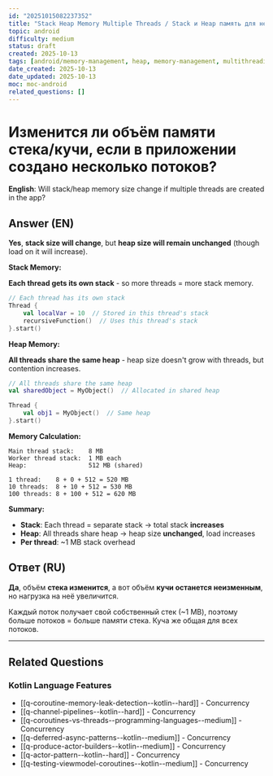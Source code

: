 ```yaml
---
id: "20251015082237352"
title: "Stack Heap Memory Multiple Threads / Stack и Heap память для нескольких потоков"
topic: android
difficulty: medium
status: draft
created: 2025-10-13
tags: [android/memory-management, heap, memory-management, multithreading, stack, threading, difficulty/medium]
date_created: 2025-10-13
date_updated: 2025-10-13
moc: moc-android
related_questions: []
---
```

# Изменится ли объём памяти стека/кучи, если в приложении создано несколько потоков?

**English**: Will stack/heap memory size change if multiple threads are created in the app?

## Answer (EN)
**Yes**, **stack size will change**, but **heap size will remain unchanged** (though load on it will increase).

**Stack Memory:**

**Each thread gets its own stack** - so more threads = more stack memory.

```kotlin
// Each thread has its own stack
Thread {
    val localVar = 10  // Stored in this thread's stack
    recursiveFunction()  // Uses this thread's stack
}.start()
```

**Heap Memory:**

**All threads share the same heap** - heap size doesn't grow with threads, but contention increases.

```kotlin
// All threads share the same heap
val sharedObject = MyObject()  // Allocated in shared heap

Thread {
    val obj1 = MyObject()  // Same heap
}.start()
```

**Memory Calculation:**

```
Main thread stack:    8 MB
Worker thread stack:  1 MB each
Heap:                 512 MB (shared)

1 thread:    8 + 0 + 512 = 520 MB
10 threads:  8 + 10 + 512 = 530 MB
100 threads: 8 + 100 + 512 = 620 MB
```

**Summary:**

- **Stack**: Each thread = separate stack → total stack **increases**
- **Heap**: All threads share heap → heap size **unchanged**, load increases
- **Per thread**: ~1 MB stack overhead

## Ответ (RU)
**Да**, объём **стека изменится**, а вот объём **кучи останется неизменным**, но нагрузка на неё увеличится.

Каждый поток получает свой собственный стек (~1 MB), поэтому больше потоков = больше памяти стека. Куча же общая для всех потоков.


---

## Related Questions

### Kotlin Language Features
- [[q-coroutine-memory-leak-detection--kotlin--hard]] - Concurrency
- [[q-channel-pipelines--kotlin--hard]] - Concurrency
- [[q-coroutines-vs-threads--programming-languages--medium]] - Concurrency
- [[q-deferred-async-patterns--kotlin--medium]] - Concurrency
- [[q-produce-actor-builders--kotlin--medium]] - Concurrency
- [[q-actor-pattern--kotlin--hard]] - Concurrency
- [[q-testing-viewmodel-coroutines--kotlin--medium]] - Concurrency
